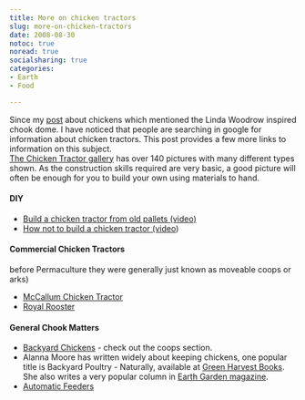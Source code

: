 ```yaml
---
title: More on chicken tractors
slug: more-on-chicken-tractors
date: 2008-08-30
notoc: true
noread: true
socialsharing: true
categories: 
- Earth
- Food

---
```

Since my [post][slowlane] about chickens which mentioned the Linda Woodrow inspired chook dome. I have noticed that people are searching in google for information about chicken tractors. This post provides a few more links to information on this subject.  
[The Chicken Tractor gallery][thecitychicken] has over 140 pictures with many different types shown. As the construction skills required are very basic, a good picture will often be enough for you to build your own using materials to hand.  

#### DIY
  - [Build a chicken tractor from old pallets (video)][instructables]
  - [How not to build a chicken tractor (video][instructables 2])

#### Commercial Chicken Tractors
before Permaculture they were generally just known as moveable coops or arks)

* [McCallum Chicken Tractor][thechickentractor]
* [Royal Rooster][royalrooster]

#### General Chook Matters
  - [Backyard Chickens][backyardchickens] - check out the coops section.
  - Alanna Moore has written widely about keeping chickens, one popular title is Backyard Poultry - Naturally, available at [Green Harvest Books][greenharvest]. She also writes a very popular column in [Earth Garden magazine][earthgarden].
  - [Automatic Feeders][poultry-feeders]

[backyardchickens]: http://www.backyardchickens.com/
[earthgarden]: http://www.earthgarden.com.au/
[greenharvest]: http://www.greenharvest.com.au/books/poultry_care.html
[instructables]: http://www.instructables.com/id/Turn-Old-Pallets-Into-A-Chicken-Tractor/?utm_source=rss&amp;utm_medium=rss
[instructables 2]: http://www.instructables.com/id/Building-a-Chicken-Tractor-the-LONG-and-DIFFICULT/
[poultry-feeders]: http://grandpasfeeders.com.au
[royalrooster]: http://www.royalrooster.com.au/
[slowlane]: http://williampickup.org/blog/healing-power-of-chooks/
[thechickentractor]: http://www.thechickentractor.com.au/
[thecitychicken]: http://thecitychicken.com/tractors.html
